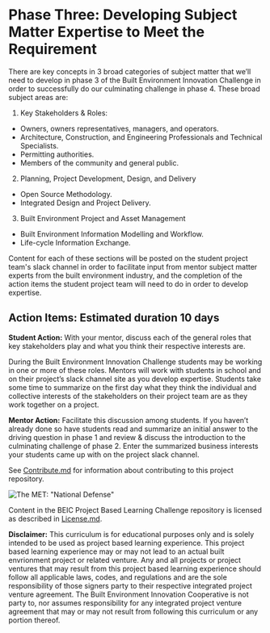 # Phase Three: Developing Subject Matter Expertise to Meet the Requirement

There are key concepts in 3 broad categories of subject matter that we’ll need to develop in phase 3 of the Built Environment Innovation Challenge in order to successfully do our culminating challenge in phase 4.  These broad subject areas are:

1. Key Stakeholders & Roles:
  * Owners, owners representatives, managers, and operators.
  * Architecture, Construction, and Engineering Professionals and Technical Specialists.
  * Permitting authorities.
  * Members of the community and general public.
2. Planning, Project Development, Design, and Delivery
  * Open Source Methodology.
  * Integrated Design and Project Delivery.
3. Built Environment Project and Asset Management 
  * Built Environment Information Modelling and Workflow.
  * Life-cycle Information Exchange.

Content for each of these sections will be posted on the student project team's slack channel in order to facilitate input from mentor subject matter experts from the built environment industry, and the completion of the action items the student project team will need to do in order to develop expertise.

## Action Items: Estimated duration 10 days

**Student Action:** With your mentor, discuss each of the general roles that key stakeholders play and what you think their respective interests are. 

During the Built Environment Innovation Challenge students may be working in one or more of these roles.  Mentors will work with students in school and on their project’s slack channel site as you develop expertise.  Students take some time to summarize on the first day what they think the individual and collective interests of the stakeholders on their project team are as they work together on a project. 

**Mentor Action:** Facilitate this discussion among students.  If you haven’t already done so have students read and summarize an initial answer to the driving question in phase 1 and review & discuss the introduction to the culminating challenge of phase 2.   Enter the summarized business interests your students came up with on the project slack channel.  

See [Contribute.md](https://github.com/BEICBIM/BEICPBLChallenge/blob/master/Contribute.md) for information about contributing to this project repository.

![The MET: "National Defense"](http://images.metmuseum.org/CRDImages/ma/original/sf43.46.18.jpg)

Content in the BEIC Project Based Learning Challenge repository is licensed as described in [License.md](https://github.com/BEICBIM/BEICPBLChallenge/blob/master/License.md).

**Disclaimer:** This curriculum is for educational purposes only and is solely intended to be used as project based learning experience.  This project based learning experience may or may not lead to an actual built envrionment project or related venture.   Any and all projects or project ventures that may result from this project based learning experience should follow all applicable laws, codes, and regulations and are the sole responsibility of those signers party to their respective integrated project venture agreement.  The Built Environment Innovation Cooperative is not party to, nor assumes responsibility for any integrated project venture agreement that may or may not result from following this curriculum or any portion thereof.
